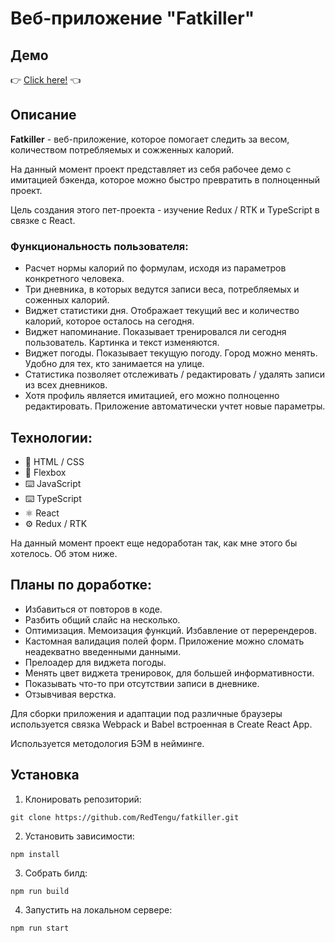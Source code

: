 # Веб-приложение "Fatkiller"

## Демо

👉 [Click here!](https://redtengu.github.io/fatkiller/) 👈

## Описание

**Fatkiller** - веб-приложение, которое помогает следить за весом, количеством потребляемых и сожженных калорий.

На данный момент проект представляет из себя рабочее демо с имитацией бэкенда, которое можно быстро превратить в полноценный проект.

Цель создания этого пет-проекта - изучение Redux / RTK и TypeScript в связке с React.

### Функциональность пользователя:
- Расчет нормы калорий по формулам, исходя из параметров конкретного человека.
- Три дневника, в которых ведутся записи веса, потребляемых и соженных калорий.
- Виджет статистики дня. Отображает текущий вес и количество калорий, которое осталось на сегодня.
- Виджет напоминание. Показывает тренировался ли сегодня пользователь. Картинка и текст изменяются. 
- Виджет погоды. Показывает текущую погоду. Город можно менять. Удобно для тех, кто занимается на улице.
- Статистика позволяет отслеживать / редактировать / удалять записи из всех дневников.
- Хотя профиль является имитацией, его можно полноценно редактировать. Приложение автоматически учтет новые параметры.

## Технологии:
* 🌌 HTML / CSS
* 💪 Flexbox
* ⌨️ JavaScript
* ⌨️ TypeScript
* ⚛ React
* ⚙ Redux / RTK

На данный момент проект еще недоработан так, как мне этого бы хотелось. Об этом ниже.

## Планы по доработке:
- Избавиться от повторов в коде.
- Разбить общий слайс на несколько.
- Оптимизация. Мемоизация функций. Избавление от перерендеров.
- Кастомная валидация полей форм. Приложение можно сломать неадекватно введенными данными.
- Прелоадер для виджета погоды.
- Менять цвет виджета тренировок, для большей информативности.
- Показывать что-то при отсутствии записи в дневнике.
- Отзывчивая верстка.

Для сборки приложения и адаптации под различные браузеры используется связка Webpack и Babel встроенная в Create React App.

Используется методология БЭМ в нейминге.

## Установка
1. Клонировать репозиторий:

````
git clone https://github.com/RedTengu/fatkiller.git
````

2. Установить зависимости:

````
npm install
````
    
3. Собрать билд:

````
npm run build
````
    
4. Запустить на локальном сервере:

````
npm run start
````
